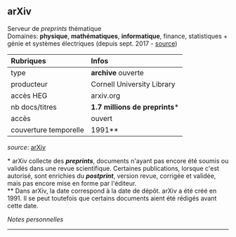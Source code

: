 ## arXiv
Serveur de *preprints* thématique   
Domaines: **physique**, **mathématiques**, **informatique**, finance, statistiques + génie et systèmes électriques (depuis sept. 2017 - [source](https://arxiv.org/help/eess/announcement))

| Rubriques | Infos |
| :-------- | :---- |
| type | **archive** ouverte |
| producteur | Cornell University Library |
| accès HEG | arxiv.org |
| nb docs/titres | **1.7 millions de preprints**\* |
| accès | ouvert |
| couverture temporelle | 1991\** |

*source*: [arXiv](https://arxiv.org/)   

\* arXiv collecte des ***preprints***, documents n'ayant pas encore été soumis ou validés dans une revue scientifique. Certaines publications, lorsque c'est autorisé, sont enrichies du ***postprint***, version revue, corrigée et validée, mais pas encore mise en forme par l'éditeur.   
\** Dans arXiv, la date correspond à la date de dépôt. arXiv a été créé en 1991. Il se peut toutefois que certains documents aient été rédigés avant cette date.   

*Notes personnelles*

---
